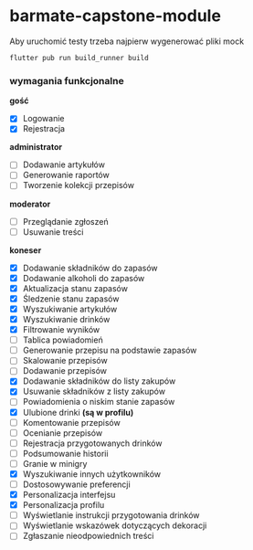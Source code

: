 # barmate-capstone-module

Aby uruchomić testy trzeba najpierw wygenerować pliki mock

```shell
flutter pub run build_runner build
```

### wymagania funkcjonalne

**gość**

- [x] Logowanie
- [x] Rejestracja

**administrator**

- [ ] Dodawanie artykułów
- [ ] Generowanie raportów
- [ ] Tworzenie kolekcji przepisów

**moderator**

- [ ] Przeglądanie zgłoszeń
- [ ] Usuwanie treści

**koneser**

- [x] Dodawanie składników do zapasów
- [x] Dodawanie alkoholi do zapasów
- [x] Aktualizacja stanu zapasów
- [x] Śledzenie stanu zapasów
- [x] Wyszukiwanie artykułów
- [x] Wyszukiwanie drinków
- [x] Filtrowanie wyników
- [ ] Tablica powiadomień
- [ ] Generowanie przepisu na podstawie zapasów
- [ ] Skalowanie przepisów
- [ ] Dodawanie przepisów
- [x] Dodawanie składników do listy zakupów
- [x] Usuwanie składników z listy zakupów
- [ ] Powiadomienia o niskim stanie zapasów
- [x] Ulubione drinki **(są w profilu)**
- [ ] Komentowanie przepisów
- [ ] Ocenianie przepisów
- [ ] Rejestracja przygotowanych drinków
- [ ] Podsumowanie historii
- [ ] Granie w minigry
- [x] Wyszukiwanie innych użytkowników
- [ ] Dostosowywanie preferencji
- [x] Personalizacja interfejsu
- [x] Personalizacja profilu
- [ ] Wyświetlanie instrukcji przygotowania drinków
- [ ] Wyświetlanie wskazówek dotyczących dekoracji
- [ ] Zgłaszanie nieodpowiednich treści
